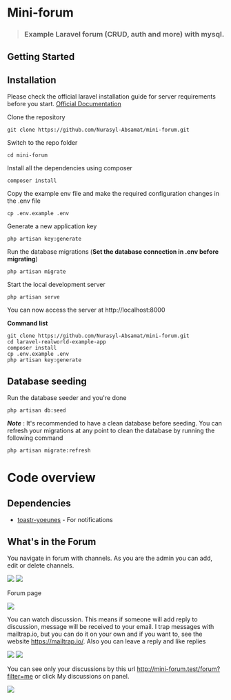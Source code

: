 <p align="center"><h1>Mini-forum</h1></p>

> ### Example Laravel forum (CRUD, auth and more) with mysql.


## Getting Started
## Installation

Please check the official laravel installation guide for server requirements before you start. [Official Documentation](https://laravel.com/docs/5.4/installation#installation)


Clone the repository

    git clone https://github.com/Nurasyl-Absamat/mini-forum.git

Switch to the repo folder
    
    cd mini-forum

Install all the dependencies using composer
    
    composer install

Copy the example env file and make the required configuration changes in the .env file

    cp .env.example .env

Generate a new application key

    php artisan key:generate

Run the database migrations (**Set the database connection in .env before migrating**)

    php artisan migrate

Start the local development server

    php artisan serve
    
You can now access the server at http://localhost:8000


**Command list**

    git clone https://github.com/Nurasyl-Absamat/mini-forum.git
    cd laravel-realworld-example-app
    composer install
    cp .env.example .env
    php artisan key:generate

## Database seeding

Run the database seeder and you're done

    php artisan db:seed

***Note*** : It's recommended to have a clean database before seeding. You can refresh your migrations at any point to clean the database by running the following command

    php artisan migrate:refresh
    
# Code overview

## Dependencies

- [toastr-yoeunes](https://github.com/yoeunes/toastr) - For notifications

## What's in the Forum

You navigate in forum with channels. As you are the admin you can add, edit or delete channels. 

<img src="https://github.com/Nurasyl-Absamat/mini-forum/blob/second/screenshots/ChannelsBar.png" /> 
<img src="https://github.com/Nurasyl-Absamat/mini-forum/blob/second/screenshots/ChannelsCrud.png" />

Forum page

<img src="https://github.com/Nurasyl-Absamat/mini-forum/blob/second/screenshots/Forum.png" />

You can watch discussion. This means if someone will add reply to discussion, message will be received to your email. I trap messages with mailtrap.io, but you can do it on your own and if you want to, see the website https://mailtrap.io/. Also you can leave a reply and like replies

<img src="https://github.com/Nurasyl-Absamat/mini-forum/blob/second/screenshots/Discussion.png" />
<img src="https://github.com/Nurasyl-Absamat/mini-forum/blob/second/screenshots/LikeAndReplies.png" />

You can see only your discussions by this url http://mini-forum.test/forum?filter=me or click My discussions on panel.

<img src="https://github.com/Nurasyl-Absamat/mini-forum/blob/second/screenshots/MyDiscussion.png" />














